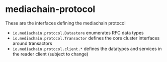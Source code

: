 # mediachain-protocol

These are the interfaces defining the mediachain protocol

- `io.mediachain.protocol.Datastore` enumerates RFC data types
- `io.mediachain.protocol.Transactor` defines the core cluster interfaces around transactors
- `io.mediachain.protocol.client.*` defines the datatypes and services in the reader client (subject to change)
